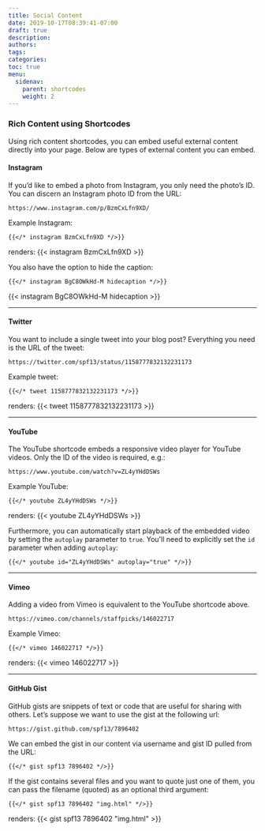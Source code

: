 ```yaml
---
title: Social Content
date: 2019-10-17T08:39:41-07:00
draft: true
description:
authors:
tags:
categories:
toc: true
menu:
  sidenav:
    parent: shortcodes
    weight: 2
---
```


### Rich Content using Shortcodes
Using rich content shortcodes, you can embed useful external content directly into your page. Below are types of external content you can embed.

#### Instagram
If you’d like to embed a photo from Instagram, you only need the photo’s ID. You can discern an Instagram photo ID from the URL:

```
https://www.instagram.com/p/BzmCxLfn9XD/
```
Example Instagram:
```
{{</* instagram BzmCxLfn9XD */>}}
```
renders:
{{< instagram BzmCxLfn9XD >}}

You also have the option to hide the caption:
```
{{</* instagram BgC8OWkHd-M hidecaption */>}}
```
{{< instagram BgC8OWkHd-M hidecaption >}}

---
#### Twitter
You want to include a single tweet into your blog post? Everything you need is the URL of the tweet:
```
https://twitter.com/spf13/status/1158777832132231173
```
Example tweet:
```
{{</* tweet 1158777832132231173 */>}}
```
renders:
{{< tweet 1158777832132231173 >}}

---
#### YouTube
The YouTube shortcode embeds a responsive video player for YouTube videos. Only the ID of the video is required, e.g.:
```
https://www.youtube.com/watch?v=ZL4yYHdDSWs
```
Example YouTube:
```
{{</* youtube ZL4yYHdDSWs */>}}
```
renders:
{{< youtube ZL4yYHdDSWs >}}

Furthermore, you can automatically start playback of the embedded video by setting the `autoplay` parameter to `true`. You'll need to explicitly set the `id` parameter when adding `autoplay`:
```
{{</* youtube id="ZL4yYHdDSWs" autoplay="true" */>}}
```

---
#### Vimeo
Adding a video from Vimeo is equivalent to the YouTube shortcode above.
```
https://vimeo.com/channels/staffpicks/146022717
```
Example Vimeo:
```
{{</* vimeo 146022717 */>}}
```
renders:
{{< vimeo 146022717 >}}

---
#### GitHub Gist
GitHub gists are snippets of text or code that are useful for sharing with others. Let’s suppose we want to use the gist at the following url:
```
https://gist.github.com/spf13/7896402
```
We can embed the gist in our content via username and gist ID pulled from the URL:
```
{{</* gist spf13 7896402 */>}}
```
If the gist contains several files and you want to quote just one of them, you can pass the filename (quoted) as an optional third argument:
```
{{</* gist spf13 7896402 "img.html" */>}}
```
renders:
{{< gist spf13 7896402 "img.html" >}}
